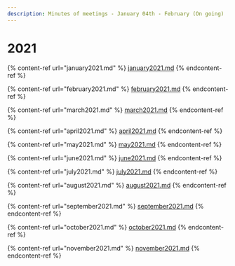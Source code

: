 ```yaml
---
description: Minutes of meetings - January 04th - February (On going)
---
```


# 2021



{% content-ref url="january2021.md" %}
[january2021.md](january2021.md)
{% endcontent-ref %}

{% content-ref url="february2021.md" %}
[february2021.md](february2021.md)
{% endcontent-ref %}

{% content-ref url="march2021.md" %}
[march2021.md](march2021.md)
{% endcontent-ref %}

{% content-ref url="april2021.md" %}
[april2021.md](april2021.md)
{% endcontent-ref %}

{% content-ref url="may2021.md" %}
[may2021.md](may2021.md)
{% endcontent-ref %}

{% content-ref url="june2021.md" %}
[june2021.md](june2021.md)
{% endcontent-ref %}

{% content-ref url="july2021.md" %}
[july2021.md](july2021.md)
{% endcontent-ref %}

{% content-ref url="august2021.md" %}
[august2021.md](august2021.md)
{% endcontent-ref %}

{% content-ref url="september2021.md" %}
[september2021.md](september2021.md)
{% endcontent-ref %}

{% content-ref url="october2021.md" %}
[october2021.md](october2021.md)
{% endcontent-ref %}

{% content-ref url="november2021.md" %}
[november2021.md](november2021.md)
{% endcontent-ref %}
